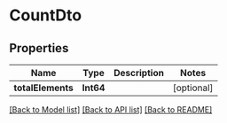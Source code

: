 # CountDto

## Properties
Name | Type | Description | Notes
------------ | ------------- | ------------- | -------------
**totalElements** | **Int64** |  | [optional] 

[[Back to Model list]](../README#documentation-for-models) [[Back to API list]](../README#documentation-for-api-endpoints) [[Back to README]](../README)


